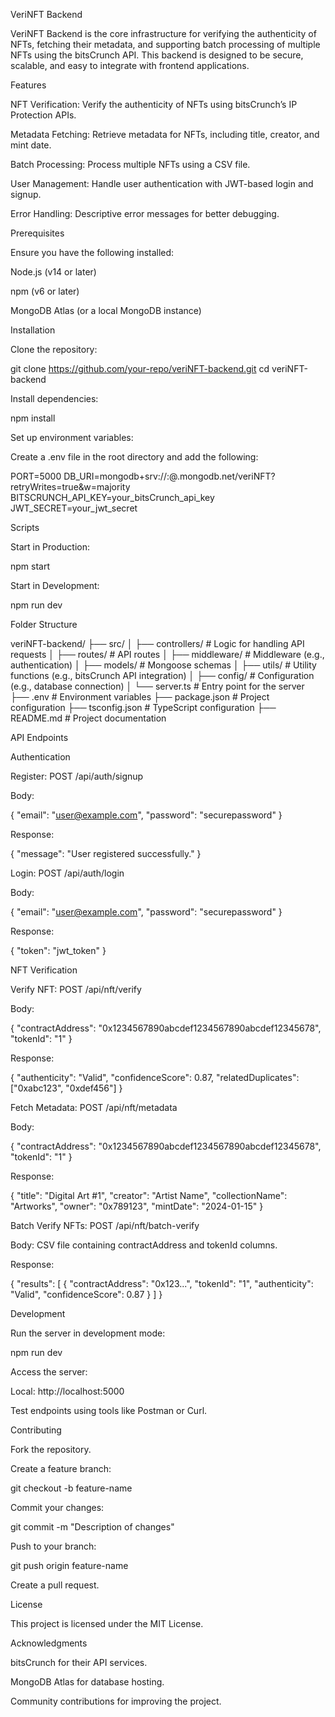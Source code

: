 VeriNFT Backend

VeriNFT Backend is the core infrastructure for verifying the authenticity of NFTs, fetching their metadata, and supporting batch processing of multiple NFTs using the bitsCrunch API. This backend is designed to be secure, scalable, and easy to integrate with frontend applications.

Features

NFT Verification: Verify the authenticity of NFTs using bitsCrunch’s IP Protection APIs.

Metadata Fetching: Retrieve metadata for NFTs, including title, creator, and mint date.

Batch Processing: Process multiple NFTs using a CSV file.

User Management: Handle user authentication with JWT-based login and signup.

Error Handling: Descriptive error messages for better debugging.

Prerequisites

Ensure you have the following installed:

Node.js (v14 or later)

npm (v6 or later)

MongoDB Atlas (or a local MongoDB instance)

Installation

Clone the repository:

git clone https://github.com/your-repo/veriNFT-backend.git
cd veriNFT-backend

Install dependencies:

npm install

Set up environment variables:

Create a .env file in the root directory and add the following:

PORT=5000
DB_URI=mongodb+srv://<username>:<password>@<cluster>.mongodb.net/veriNFT?retryWrites=true&w=majority
BITSCRUNCH_API_KEY=your_bitsCrunch_api_key
JWT_SECRET=your_jwt_secret

Scripts

Start in Production:

npm start

Start in Development:

npm run dev

Folder Structure

veriNFT-backend/
├── src/
│   ├── controllers/       # Logic for handling API requests
│   ├── routes/            # API routes
│   ├── middleware/        # Middleware (e.g., authentication)
│   ├── models/            # Mongoose schemas
│   ├── utils/             # Utility functions (e.g., bitsCrunch API integration)
│   ├── config/            # Configuration (e.g., database connection)
│   └── server.ts          # Entry point for the server
├── .env                   # Environment variables
├── package.json           # Project configuration
├── tsconfig.json          # TypeScript configuration
├── README.md              # Project documentation

API Endpoints

Authentication

Register: POST /api/auth/signup

Body:

{
  "email": "user@example.com",
  "password": "securepassword"
}

Response:

{
  "message": "User registered successfully."
}

Login: POST /api/auth/login

Body:

{
  "email": "user@example.com",
  "password": "securepassword"
}

Response:

{
  "token": "jwt_token"
}

NFT Verification

Verify NFT: POST /api/nft/verify

Body:

{
  "contractAddress": "0x1234567890abcdef1234567890abcdef12345678",
  "tokenId": "1"
}

Response:

{
  "authenticity": "Valid",
  "confidenceScore": 0.87,
  "relatedDuplicates": ["0xabc123", "0xdef456"]
}

Fetch Metadata: POST /api/nft/metadata

Body:

{
  "contractAddress": "0x1234567890abcdef1234567890abcdef12345678",
  "tokenId": "1"
}

Response:

{
  "title": "Digital Art #1",
  "creator": "Artist Name",
  "collectionName": "Artworks",
  "owner": "0x789123",
  "mintDate": "2024-01-15"
}

Batch Verify NFTs: POST /api/nft/batch-verify

Body: CSV file containing contractAddress and tokenId columns.

Response:

{
  "results": [
    {
      "contractAddress": "0x123...",
      "tokenId": "1",
      "authenticity": "Valid",
      "confidenceScore": 0.87
    }
  ]
}

Development

Run the server in development mode:

npm run dev

Access the server:

Local: http://localhost:5000

Test endpoints using tools like Postman or Curl.

Contributing

Fork the repository.

Create a feature branch:

git checkout -b feature-name

Commit your changes:

git commit -m "Description of changes"

Push to your branch:

git push origin feature-name

Create a pull request.

License

This project is licensed under the MIT License.

Acknowledgments

bitsCrunch for their API services.

MongoDB Atlas for database hosting.

Community contributions for improving the project.

